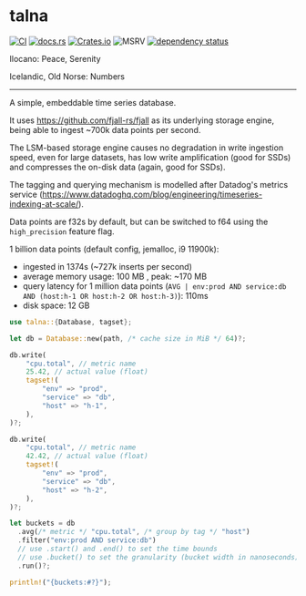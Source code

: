 # talna

[![CI](https://github.com/marvin-j97/talna/actions/workflows/test.yml/badge.svg)](https://github.com/marvin-j97/talna/actions/workflows/test.yml)
[![docs.rs](https://img.shields.io/docsrs/talna?color=green)](https://docs.rs/talna)
[![Crates.io](https://img.shields.io/crates/v/talna?color=blue)](https://crates.io/crates/talna)
![MSRV](https://img.shields.io/badge/MSRV-1.79.0-blue)
[![dependency status](https://deps.rs/repo/github/marvin-j97/talna/status.svg)](https://deps.rs/repo/github/marvin-j97/talna)

Ilocano: Peace, Serenity

Icelandic, Old Norse: Numbers

---

A simple, embeddable time series database.

It uses <https://github.com/fjall-rs/fjall> as its underlying storage engine,
being able to ingest ~700k data points per second.

The LSM-based storage engine causes no degradation in write ingestion speed, even for large datasets,
has low write amplification (good for SSDs) and compresses the on-disk data (again, good for SSDs).

The tagging and querying mechanism is modelled after Datadog's metrics service (<https://www.datadoghq.com/blog/engineering/timeseries-indexing-at-scale/>).

Data points are f32s by default, but can be switched to f64 using the `high_precision` feature flag.

1 billion data points (default config, jemalloc, i9 11900k):

- ingested in 1374s (~727k inserts per second)
- average memory usage: 100 MB , peak: ~170 MB
- query latency for 1 million data points (`AVG | env:prod AND service:db AND (host:h-1 OR host:h-2 OR host:h-3)`): 110ms
- disk space: 12 GB

```rs
use talna::{Database, tagset};

let db = Database::new(path, /* cache size in MiB */ 64)?;

db.write(
    "cpu.total", // metric name
    25.42, // actual value (float)
    tagset!(
        "env" => "prod",
        "service" => "db",
        "host" => "h-1",
    ),
)?;

db.write(
    "cpu.total", // metric name
    42.42, // actual value (float)
    tagset!(
        "env" => "prod",
        "service" => "db",
        "host" => "h-2",
    ),
)?;

let buckets = db
  .avg(/* metric */ "cpu.total", /* group by tag */ "host")
  .filter("env:prod AND service:db")
  // use .start() and .end() to set the time bounds
  // use .bucket() to set the granularity (bucket width in nanoseconds)
  .run()?;

println!("{buckets:#?}");
```
